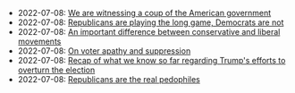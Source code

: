 
* 2022-07-08: [We are witnessing a coup of the American government](2022-07-08-coup.html)
* 2022-07-08: [Republicans are playing the long game, Democrats are not](2022-07-08-democrats-are-losing.html)
* 2022-07-08: [An important difference between conservative and
  liberal movements](2022-07-08-conservative-vs-liberal.html)
* 2022-07-08: [On voter apathy and suppression](2022-07-08-voter-apathy-and-suppression.html)
* 2022-07-08: [Recap of what we know so far regarding Trump's efforts
  to overturn the election](2022-07-08-trump-insurrection.html)
* 2022-07-08: [Republicans are the real pedophiles](2022-07-08-the-real-pedos.html)
